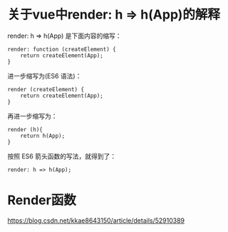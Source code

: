 # 关于vue中render: h => h(App)的解释

render: h => h(App) 是下面内容的缩写：
```
render: function (createElement) {
    return createElement(App);
}
```
进一步缩写为(ES6 语法)：
```
render (createElement) {
    return createElement(App);
}
```
再进一步缩写为：
```
render (h){
    return h(App);
}
```
按照 ES6 箭头函数的写法，就得到了：
```
render: h => h(App);
```

# Render函数
https://blog.csdn.net/kkae8643150/article/details/52910389